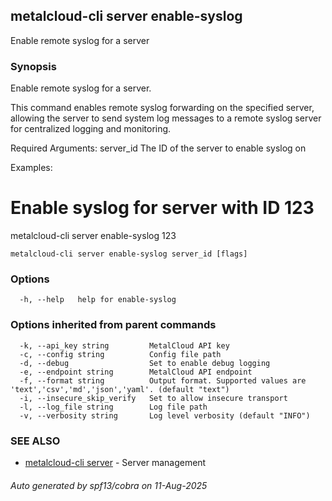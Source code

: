 ## metalcloud-cli server enable-syslog

Enable remote syslog for a server

### Synopsis

Enable remote syslog for a server.

This command enables remote syslog forwarding on the specified server,
allowing the server to send system log messages to a remote syslog server
for centralized logging and monitoring.

Required Arguments:
  server_id              The ID of the server to enable syslog on

Examples:
  # Enable syslog for server with ID 123
  metalcloud-cli server enable-syslog 123


```
metalcloud-cli server enable-syslog server_id [flags]
```

### Options

```
  -h, --help   help for enable-syslog
```

### Options inherited from parent commands

```
  -k, --api_key string         MetalCloud API key
  -c, --config string          Config file path
  -d, --debug                  Set to enable debug logging
  -e, --endpoint string        MetalCloud API endpoint
  -f, --format string          Output format. Supported values are 'text','csv','md','json','yaml'. (default "text")
  -i, --insecure_skip_verify   Set to allow insecure transport
  -l, --log_file string        Log file path
  -v, --verbosity string       Log level verbosity (default "INFO")
```

### SEE ALSO

* [metalcloud-cli server](metalcloud-cli_server.md)	 - Server management

###### Auto generated by spf13/cobra on 11-Aug-2025

